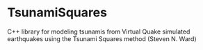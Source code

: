 # TsunamiSquares
C++ library for modeling tsunamis from Virtual Quake simulated earthquakes using the Tsunami Squares method (Steven N. Ward)
